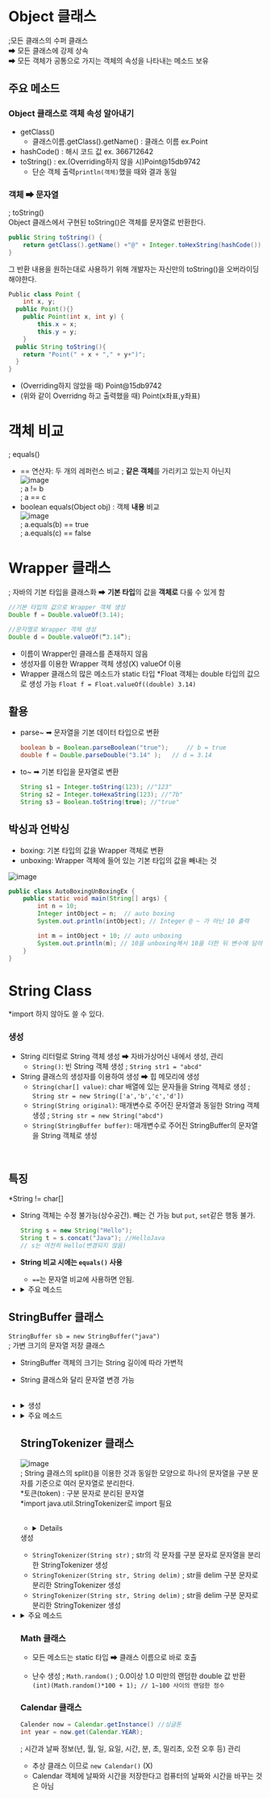 # Object 클래스
;모든 클래스의 수퍼 클래스<br/>
➡ 모든 클래스에 강제 상속<br/>
➡ 모든 객체가 공통으로 가지는 객체의 속성을 나타내는 메소드 보유<br/>

## 주요 메소드
### Object 클래스로 객체 속성 알아내기
- getClass()
  - 클래스이름.getClass().getName() : 클래스 이름 ex.Point
- hashCode() : 해시 코드 값 ex. 366712642
- toString() : ex.(Overriding하지 않을 시)Point@15db9742
  - 단순 객체 출력`println(객체)`했을 때와 결과 동일

### 객체 ➡ 문자열
; toString()
<br/>
Object 클래스에서 구현된 toString()은 객체를 문자열로 반환한다.<br/>
```Java
public String toString() {
	return getClass().getName() +"@" + Integer.toHexString(hashCode());
}
```
그 반환 내용을 원하는대로 사용하기 위해 개발자는 자신만의 toString()을 오버라이딩해야한다.<br/>
```Java
Public class Point {
	int x, y;
  public Point(){}
	public Point(int x, int y) {
		this.x = x;
		this.y = y;
	}
  public String toString(){
    return "Point(" + x + "," + y+")";
  }
}
```
- (Overriding하지 않았을 때) Point@15db9742
- (위와 같이 Overridng 하고 출력했을 때) Point(x좌표,y좌표)

# 객체 비교
; equals()<br/>
- == 연산자: 두 개의 레퍼런스 비교 ; **같은 객체**를 가리키고 있는지 아닌지<br/>
  ![image](https://user-images.githubusercontent.com/56028436/117668766-38955200-b1e1-11eb-92a7-c86fe1deae08.png)<br/>
  ; a != b <br/>
  ; a == c
- boolean equals(Object obj) : 객체 **내용** 비교<br/>
  ![image](https://user-images.githubusercontent.com/56028436/117668897-5498f380-b1e1-11eb-8ccd-2386890ad550.png)<br/>
  ; a.equals(b) == true<br/>
  ; a.equals(c) == false
  
# Wrapper 클래스
; 자바의 기본 타입을 클래스화 ➡ **기본 타입**의 값을 **객체로** 다룰 수 있게 함<br/>
```Java
//기본 타입의 값으로 Wrapper 객체 생성
Double f = Double.valueOf(3.14);

//문자열로 Wrapper 객체 생성
Double d = Double.valueOf(“3.14”);
```
- 이름이 Wrapper인 클래스를 존재하지 않음
- 생성자를 이용한 Wrapper 객체 생성(X) valueOf 이용
- Wrapper 클래스의 많은 메소드가 static 타입
*Float 객체는 double 타입의 값으로 생성 가능 `Float f = Float.valueOf((double) 3.14)`

## 활용
- parse~ ➡ 문자열을 기본 데이터 타입으로 변환<br/>
  ```Java
  boolean b = Boolean.parseBoolean("true"); 	// b = true
  double f = Double.parseDouble("3.14" ); 	// d = 3.14
  ```
- to~ ➡ 기본 타입을 문자열로 변환<br/>
  ```Java
  String s1 = Integer.toString(123); //"123"
  String s2 = Integer.toHexaString(123); //"7b"
  String s3 = Boolean.toString(true); //"true"
  ```
  
## 박싱과 언박싱
- boxing: 기본 타입의 값을 Wrapper 객체로 변환
- unboxing: Wrapper 객체에 들어 있는 기본 타입의 값을 빼내는 것

![image](https://user-images.githubusercontent.com/56028436/117672348-ba3aaf00-b1e4-11eb-9c10-70536008aa5c.png)
```Java
public class AutoBoxingUnBoxingEx {
	public static void main(String[] args) {
		int n = 10;
		Integer intObject = n; 	// auto boxing
		System.out.println(intObject); // Integer @ ~ 가 아닌 10 출력

		int m = intObject + 10; // auto unboxing
		System.out.println(m); // 10을 unboxing해서 10을 더한 뒤 변수에 담아 출력
	}
}
```
# String Class
*import 하지 않아도 쓸 수 있다.<br/>
### 생성
- String 리터럴로 String 객체 생성 ➡ 자바가상머신 내에서 생성, 관리
	- `String()`: 빈 String 객체 생성 ; `String str1 = "abcd"`
- String 클래스의 생성자를 이용하여 생성 ➡ 힙 메모리에 생성
	- `String(char[] value)`: char 배열에 있는 문자들을 String 객체로 생성 ; `String str = new String(['a','b','c','d'])`
	- `String(String original)`: 매개변수로 주어진 문자열과 동일한 String 객체 생성 ; `String str = new String("abcd")`
	- `String(StringBuffer buffer)`: 매개변수로 주어진 StringBuffer의 문자열을 String 객체로 생성 
<br/>

## 특징

*String != char[]<br/>
- String 객체는 수정 불가능(상수공간). 빼는 건 가능 but `put`, `set`같은 행동 불가.<br/>
  ```Java
  String s = new String("Hello");
  String t = s.concat("Java"); //HelloJava
  // s는 여전히 Hello(변경되지 않음)
  ```
- **String 비교 시에는 `equals()` 사용** <br/>
  * `==`는 문자열 비교에 사용하면 안됨.
- <details>
  <summary>주요 메소드</summary>
  <div markdown="1">
	
  - 문자열 비교 ; `int compareTo(String anotherString)` <br/>
    문자열이 같으면 0, anotherString보다 앞에 나오면 음수, 뒤에 나오면 양수 리턴
  - 문자열 연결
    - +연산자: 피연산자에 문자열이나 객체가 포함 ➡ **문자열로 변환하여 연결** <br/>
      ```Java
      System.out.print(2+3); //5
      System.out.print("1"+2+3+"4"); //1234
      ```
    - `String concat(String str)` ; 기존 String 객체를 변화시키지 않고 새로운 String 객체 생성&리턴 <br/>
      ```Java
      String s1 = "abcd";
      String s2 = "efgh";
      s1.concat(s2); //s1은 그대로 "abcd"
      s1 = s1.concat(s2); //s1 = "abcdefgh"
      ```
   - 문자열 내 공백 제거 ; `String trim()` <br/>
     문자열 앞 뒤 공백 문자를 제거. 문자열 중간에 있는 공백은 제거되지 않는다.
   - 문자열 내 각 문자 접근 ; `char CharAt(int index)` <br/>
     *객체처럼 단순히 index로 바로 접근할 수 없다.
   - 문자열 분리 ; `char[] split(String divider)`
   - 문자열 대치 ; `String replace(String old, String new)`
  </div>
  </details>
 
 ## StringBuffer 클래스
 `StringBuffer sb = new StringBuffer("java")`<br/>
 ; 가변 크기의 문자열 저장 클래스 <br/>
 - StringBuffer 객체의 크기는 String 길이에 따라 가변적
 - String 클래스와 달리 문자열 변경 가능
<br/><br/>
- <details>
  <summary>생성</summary>
  <div markdown="1">
	
  - `StringBuffer()` ; 초기 버퍼의 크기가 16인 StringBuffer 생성
  - `StringBuffer(charSequence seq)` ; seq가 지정하는 문자들을 포함하는 StringBuffer 생성
  - `StringBuffer(int capacity)` ; 지정된 초기 크기를 갖는 StringBuffer 생성
  - `StringBuffer(String str)` ; 지정된 String으로 초기화된 StringBuffer 생성
  </div>
  </details>
- <details>
  <summary>주요 메소드</summary>
  <div markdown="1">
	
  - `StringBuffer append(String str)` or `StringBuffer append(StringBuffer sb)` <br/>
    ; 현재의 StringBuffer에 String/StringBuffer를 덧붙인다.<br/>
    ; **이로 인해 현재 StringBuffer의 내용이 바뀐다.**
  - `int capacity` ; StringBuffer의 현재 크기 리턴
  - `void setLength(int newLength)` ; StringBuffer 내 문자열 길이를 newLength로 재설정.<br/>
    *큰 경우 널 문자(' ')로 채우고 작으면 기존 문자열이 잘린다.
  - `StringBuffer insert(int offset, String str)` ; str을 StringBuffer의 offset 위치에 삽입
  - `StringBuffer delete(int start, int end)` ; start 위치에서 end 위치 **앞 부분**까지 삭제
  - `StringBuffer replace(int start, int end, String str)` ; start위치의 문자부터 end 문자 **앞**의 서브 스트링을 str로 대치
  </div>
  </details>
  
  ## StringTokenizer 클래스
  ![image](https://user-images.githubusercontent.com/56028436/118291714-dacf7580-b512-11eb-8e8b-399869b34d53.png)<br/>
  ; String 클래스의 split()을 이용한 것과 동일한 모양으로 하나의 문자열을 구분 문자를 기준으로 여러 문자열로 분리한다.<br/>
  *토큰(token) : 구분 문자로 분리된 문자열<br/>
  *import java.util.StringTokenizer로 import 필요<br/><br/>
  
  - <details>
  <summary>생성</summary>
  <div markdown="1">

  - `StringTokenizer(String str)` ; str의 각 문자를 구분 문자로 문자열을 분리한 StringTokenizer 생성
  - `StringTokenizer(String str, String delim)` ; str을 delim 구분 문자로 분리한 StringTokenizer 생성  
  - `StringTokenizer(String str, String delim)` ; str을 delim 구분 문자로 분리한 StringTokenizer 생성

  </div>
  </details>
- <details>
  <summary>주요 메소드</summary>
  <div markdown="1">
	
  - `int countTokens()` ; 토큰 개수 리턴
  - `int countTokens()` ; 다음 토큰이 있는지 여부 리턴
  - `String newToken()` ; 다음 토큰 리턴
  </div>
  </details>
  
  ### Math 클래스
  - 모든 메소드는 static 타입 ➡ 클래스 이름으로 바로 호출
  <br/><br/>
  - 난수 생성 ; `Math.random()` ; 0.0이상 1.0 미만의 랜덤한 double 값 반환<br/>
    `(int)(Math.random()*100 + 1); // 1~100 사이의 랜덤한 정수`
  
  ### Calendar 클래스
  ```Java
  Calender now = Calendar.getInstance() //싱글톤
  int year = now.get(Calendar.YEAR);
  ```
  
  ; 시간과 날짜 정보(년, 월, 일,  요일, 시간, 분, 초, 밀리초, 오전 오후 등) 관리<br/>
  - 추상 클래스 이므로 `new Calendar()` (X)
  - Calendar 객체에 날짜와 시간을 저장한다고 컴퓨터의 날짜와 시간을 바꾸는 것은 아님
